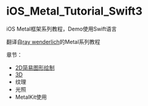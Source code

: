 # iOS_Metal_Tutorial_Swift3
iOS Metal框架系列教程，Demo使用Swift语言

翻译自[ray wenderlich](https://www.raywenderlich.com)的Metal系列教程

章节：

* [2D简易图形绘制](https://github.com/qazx84265/iOS_Metal_Tutorial_Swift3/blob/master/Chapter1_Starting.md)
* [3D](https://github.com/qazx84265/iOS_Metal_Tutorial_Swift3/blob/master/Chapter2_3D.md)
* 纹理
* 光照
* MetalKit使用


